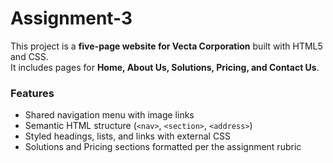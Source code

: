 # Assignment-3



This project is a **five-page website for Vecta Corporation** built with HTML5 and CSS.  
It includes pages for **Home, About Us, Solutions, Pricing, and Contact Us**.

### Features
- Shared navigation menu with image links  
- Semantic HTML structure (`<nav>`, `<section>`, `<address>`)  
- Styled headings, lists, and links with external CSS  
- Solutions and Pricing sections formatted per the assignment rubric  